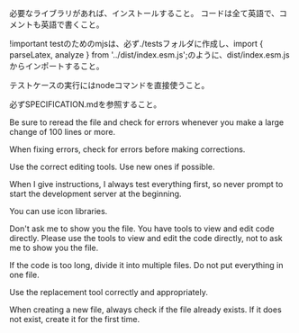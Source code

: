 必要なライブラリがあれば、インストールすること。
コードは全て英語で、コメントも英語で書くこと。

!important
testのためのmjsは、必ず./testsフォルダに作成し、import { parseLatex, analyze } from '../dist/index.esm.js';のように、dist/index.esm.jsからインポートすること。

テストケースの実行にはnodeコマンドを直接使うこと。

必ずSPECIFICATION.mdを参照すること。

Be sure to reread the file and check for errors whenever you make a large change of 100 lines or more.

When fixing errors, check for errors before making corrections.

Use the correct editing tools. Use new ones if possible.

When I give instructions, I always test everything first, so never prompt to start the development server at the beginning.

You can use icon libraries.

Don't ask me to show you the file. You have tools to view and edit code directly. Please use the tools to view and edit the code directly, not to ask me to show you the file.

If the code is too long, divide it into multiple files. Do not put everything in one file.

Use the replacement tool correctly and appropriately.

When creating a new file, always check if the file already exists. If it does not exist, create it for the first time.